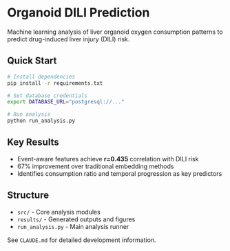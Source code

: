 # Organoid DILI Prediction

Machine learning analysis of liver organoid oxygen consumption patterns to predict drug-induced liver injury (DILI) risk.

## Quick Start

```bash
# Install dependencies
pip install -r requirements.txt

# Set database credentials
export DATABASE_URL="postgresql://..."

# Run analysis
python run_analysis.py
```

## Key Results

- Event-aware features achieve **r=0.435** correlation with DILI risk
- 67% improvement over traditional embedding methods
- Identifies consumption ratio and temporal progression as key predictors

## Structure

- `src/` - Core analysis modules
- `results/` - Generated outputs and figures
- `run_analysis.py` - Main analysis runner

See `CLAUDE.md` for detailed development information.
